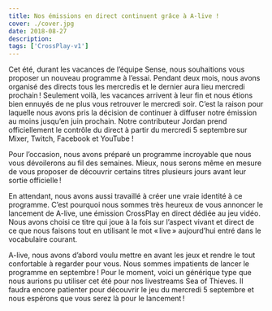 ```yaml
---
title: Nos émissions en direct continuent grâce à A-live !
cover: ./cover.jpg
date: 2018-08-27
description:
tags: ['CrossPlay-v1']
---
```


Cet été, durant les vacances de l’équipe Sense, nous souhaitions vous proposer un nouveau programme à l’essai. Pendant deux mois, nous avons organisé des directs tous les mercredis et le dernier aura lieu mercredi prochain ! Seulement voilà, les vacances arrivent à leur fin et nous étions bien ennuyés de ne plus vous retrouver le mercredi soir. C’est la raison pour laquelle nous avons pris la décision de continuer à diffuser notre émission au moins jusqu’en juin prochain. Notre contributeur Jordan prend officiellement le contrôle du direct à partir du mercredi 5 septembre sur Mixer, Twitch, Facebook et YouTube !

Pour l’occasion, nous avons préparé un programme incroyable que nous vous dévoilerons au fil des semaines. Mieux, nous serons même en mesure de vous proposer de découvrir certains titres plusieurs jours avant leur sortie officielle !

En attendant, nous avons aussi travaillé à créer une vraie identité à ce programme. C’est pourquoi nous sommes très heureux de vous annoncer le lancement de A-live, une émission CrossPlay en direct dédiée au jeu vidéo. Nous avons choisi ce titre qui joue à la fois sur l’aspect vivant et direct de ce que nous faisons tout en utilisant le mot « live » aujourd’hui entré dans le vocabulaire courant.

A-live, nous avons d’abord voulu mettre en avant les jeux et rendre le tout confortable à regarder pour vous. Nous sommes impatients de lancer le programme en septembre ! Pour le moment, voici un générique type que nous aurions pu utiliser cet été pour nos livestreams Sea of Thieves. Il faudra encore patienter pour découvrir le jeu du mercredi 5 septembre et nous espérons que vous serez là pour le lancement !
